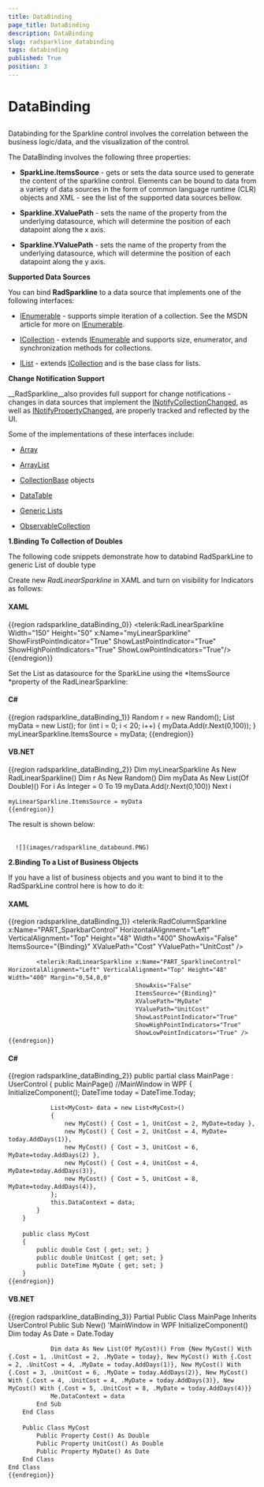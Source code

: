 ```yaml
---
title: DataBinding
page_title: DataBinding
description: DataBinding
slug: radsparkline_databinding
tags: databinding
published: True
position: 3
---
```


# DataBinding



## 

Databinding for the Sparkline control involves the correlation between the business logic/data, and the visualization of the control.

The DataBinding  involves the following three properties:

* __SparkLine.ItemsSource__ - gets or sets the data source used to generate the content of the sparkline  control. Elements can be bound to data from a variety of data sources in the form of common language runtime (CLR) objects and XML - see the list of the supported data sources bellow.

* __Sparkline.XValuePath__ - sets the name of the property from the underlying datasource, which will determine the position of each datapoint along the x axis.

* __Sparkline.YValuePath__ - sets the name of the property from the underlying datasource, which will determine the position of each datapoint along the y axis.

__Supported Data Sources__

You can bind __RadSparkline__ to a data source that implements one of the following interfaces:

* [IEnumerable](http://msdn.microsoft.com/en-us/library/system.collections.ienumerable.aspx) - supports simple iteration of a collection. See the MSDN article for more on [IEnumerable](http://msdn.microsoft.com/en-us/library/system.collections.ienumerable.aspx).

* [ICollection](http://msdn.microsoft.com/en-us/library/system.collections.icollection.aspx) - extends [IEnumerable](http://msdn.microsoft.com/en-us/library/system.collections.ienumerable.aspx) and supports size, enumerator, and synchronization methods for collections.

* [IList](http://msdn.microsoft.com/en-us/library/system.collections.ilist.aspx) - extends [ICollection](http://msdn.microsoft.com/en-us/library/system.collections.icollection.aspx) and is the base class for lists.

__Change Notification Support__

__RadSparkline__also provides full support for change notifications - changes in data sources that implement the [INotifyCollectionChanged](http://msdn.microsoft.com/en-us/library/system.collections.specialized.inotifycollectionchanged.aspx), as well as [INotifyPropertyChanged](http://msdn.microsoft.com/en-us/library/system.componentmodel.inotifypropertychanged(VS.95).aspx%20),  are properly tracked and reflected by the UI.

Some of the implementations of these interfaces include:

* [Array](http://msdn.microsoft.com/en-us/library/system.array.aspx)

* [ArrayList](http://msdn.microsoft.com/en-us/library/system.collections.arraylist.aspx)

* [CollectionBase](http://msdn.microsoft.com/en-us/library/system.collections.collectionbase.aspx) objects

* [DataTable](http://msdn.microsoft.com/en-us/library/system.data.datatable.aspx)

* [Generic Lists](http://msdn2.microsoft.com/en-us/library/6sh2ey19.aspx)

* [ObservableCollection](http://msdn.microsoft.com/en-us/library/ms668604.aspx)



__1.Binding To Collection of Doubles__

The following code snippets demonstrate how to databind RadSparkLine to generic List of double type

Create new *RadLinearSparkline* in XAML and turn on visibility for Indicators as follows:

#### __XAML__

{{region radsparkline_dataBinding_0}}
	        <telerik:RadLinearSparkline Width="150" Height="50" x:Name="myLinearSparkline" ShowFirstPointIndicator="True" ShowLastPointIndicator="True" ShowHighPointIndicators="True" ShowLowPointIndicators="True"/>
	{{endregion}}



Set the List as datasource for the SparkLine using the *ItemsSource *property of the RadLinearSparkline:

#### __C#__

{{region radsparkline_dataBinding_1}}
	Random r = new Random();
	List<double> myData = new List<double>();
	for (int i = 0; i < 20; i++)
	{
	myData.Add(r.Next(0,100));
	}
	myLinearSparkline.ItemsSource = myData;
	{{endregion}}



#### __VB.NET__

{{region radsparkline_dataBinding_2}}
	    Dim myLinearSparkline As New RadLinearSparkline()
	    Dim r As New Random()
	    Dim myData As New List(Of Double)()
	For i As Integer = 0 To 19
	      myData.Add(r.Next(0,100))
	Next i
	
	myLinearSparkline.ItemsSource = myData
	{{endregion}}



The result is shown below:




         
      ![](images/radsparkline_databound.PNG)

__2.Binding To a List of Business Objects__

If you have a list of business objects and you want to bind it to the RadSparkLine control here is how to do it:

#### __XAML__

{{region radsparkline_dataBinding_1}}
	        <telerik:RadColumnSparkline x:Name="PART_SparkbarControl" HorizontalAlignment="Left" VerticalAlignment="Top" Height="48" Width="400"
	                                    ShowAxis="False"
	                                    ItemsSource="{Binding}"
	                                    XValuePath="Cost"
	                                    YValuePath="UnitCost" />
	
	        <telerik:RadLinearSparkline x:Name="PART_SparklineControl" HorizontalAlignment="Left" VerticalAlignment="Top" Height="48" Width="400" Margin="0,54,0,0"
	                                    ShowAxis="False"
	                                    ItemsSource="{Binding}"
	                                    XValuePath="MyDate"
	                                    YValuePath="UnitCost"
	                                    ShowLastPointIndicator="True"
	                                    ShowHighPointIndicators="True"
	                                    ShowLowPointIndicators="True" />
	{{endregion}}



#### __C#__

{{region radsparkline_dataBinding_2}}
	      public partial class MainPage : UserControl 
	    {
	        public MainPage() //MainWindow in WPF
	        {
	            InitializeComponent();
	            DateTime today = DateTime.Today;
	
	            List<MyCost> data = new List<MyCost>()
	            {
	                new MyCost() { Cost = 1, UnitCost = 2, MyDate=today },
	                new MyCost() { Cost = 2, UnitCost = 4, MyDate= today.AddDays(1)},
	                new MyCost() { Cost = 3, UnitCost = 6, MyDate=today.AddDays(2) },
	                new MyCost() { Cost = 4, UnitCost = 4, MyDate=today.AddDays(3)},
	                new MyCost() { Cost = 5, UnitCost = 8, MyDate=today.AddDays(4)},
	            };
	            this.DataContext = data;
	        }
	    }
	
	    public class MyCost
	    {
	        public double Cost { get; set; }
	        public double UnitCost { get; set; }
	        public DateTime MyDate { get; set; }
	    }
	{{endregion}}



#### __VB.NET__

{{region radsparkline_dataBinding_3}}
	    Partial Public Class MainPage
	        Inherits UserControl
	        Public Sub New() 'MainWindow in WPF
	            InitializeComponent()
	            Dim today As Date = Date.Today
	
	            Dim data As New List(Of MyCost)() From {New MyCost() With {.Cost = 1, .UnitCost = 2, .MyDate = today}, New MyCost() With {.Cost = 2, .UnitCost = 4, .MyDate = today.AddDays(1)}, New MyCost() With {.Cost = 3, .UnitCost = 6, .MyDate = today.AddDays(2)}, New MyCost() With {.Cost = 4, .UnitCost = 4, .MyDate = today.AddDays(3)}, New MyCost() With {.Cost = 5, .UnitCost = 8, .MyDate = today.AddDays(4)}}
	            Me.DataContext = data
	        End Sub
	    End Class
	
	    Public Class MyCost
	        Public Property Cost() As Double
	        Public Property UnitCost() As Double
	        Public Property MyDate() As Date
	    End Class
	End Class
	{{endregion}}






